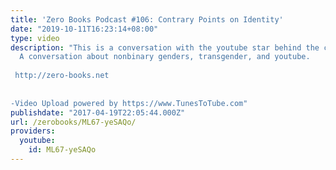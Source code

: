 ```yaml
---
title: 'Zero Books Podcast #106: Contrary Points on Identity'
date: "2019-10-11T16:23:14+08:00"
type: video
description: "This is a conversation with the youtube star behind the channel Contrapoints.
  A conversation about nonbinary genders, transgender, and youtube.  http://zero-books.net
   -Video Upload powered by https://www.TunesToTube.com"
publishdate: "2017-04-19T22:05:44.000Z"
url: /zerobooks/ML67-yeSAQo/
providers:
  youtube:
    id: ML67-yeSAQo
---
```

